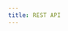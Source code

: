 ```yaml
---
title: REST API
---
```

# 

<div id="swagger-ui" style="background-color:white;"></div>

<script>
window.onload = function() {
  const ui = SwaggerUIBundle({
    url: "https://app.qfield.cloud/swagger.yaml",
    dom_id: '#swagger-ui',
    presets: [
      SwaggerUIBundle.presets.apis,
      SwaggerUIStandalonePreset
    ]
  })

  window.ui = ui
}
</script>
